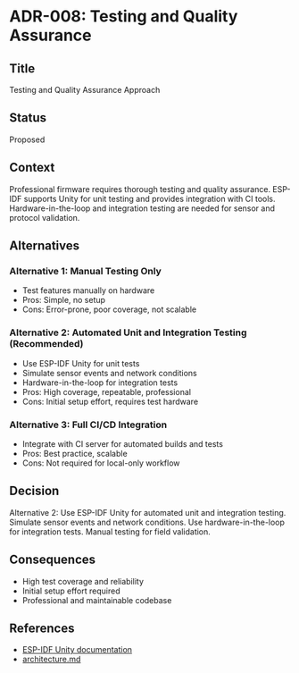 # ADR-008: Testing and Quality Assurance

## Title
Testing and Quality Assurance Approach

## Status
Proposed

## Context
Professional firmware requires thorough testing and quality assurance. ESP-IDF supports Unity for unit testing and provides integration with CI tools. Hardware-in-the-loop and integration testing are needed for sensor and protocol validation.

## Alternatives
### Alternative 1: Manual Testing Only
- Test features manually on hardware
- Pros: Simple, no setup
- Cons: Error-prone, poor coverage, not scalable

### Alternative 2: Automated Unit and Integration Testing (Recommended)
- Use ESP-IDF Unity for unit tests
- Simulate sensor events and network conditions
- Hardware-in-the-loop for integration tests
- Pros: High coverage, repeatable, professional
- Cons: Initial setup effort, requires test hardware

### Alternative 3: Full CI/CD Integration
- Integrate with CI server for automated builds and tests
- Pros: Best practice, scalable
- Cons: Not required for local-only workflow

## Decision
Alternative 2: Use ESP-IDF Unity for automated unit and integration testing. Simulate sensor events and network conditions. Use hardware-in-the-loop for integration tests. Manual testing for field validation.

## Consequences
- High test coverage and reliability
- Initial setup effort required
- Professional and maintainable codebase

## References
- [ESP-IDF Unity documentation](https://docs.espressif.com/projects/esp-idf/en/latest/esp32/api-reference/testing/unity.html)
- [architecture.md](../../architecture.md)
